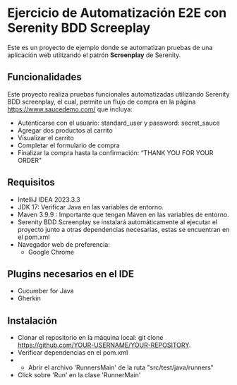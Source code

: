 # Ejercicio de Automatización E2E con Serenity BDD Screeplay
Este es un proyecto de ejemplo donde se automatizan pruebas de una aplicación web utilizando el patrón **Screenplay** de Serenity.

## Funcionalidades
Este proyecto realiza pruebas funcionales automatizadas utilizando Serenity BDD screenplay, el cual, permite un flujo de compra en la página
https://www.saucedemo.com/ que incluya:

* Autenticarse con el usuario: standard_user y password: secret_sauce
* Agregar dos productos al carrito
* Visualizar el carrito
* Completar el formulario de compra
* Finalizar la compra hasta la confirmación: “THANK YOU FOR YOUR ORDER”
  
## Requisitos
* IntelliJ IDEA 2023.3.3
* JDK 17: Verificar Java en las variables de entorno.
* Maven 3.9.9 : Importante que tengan Maven en las variables de entorno.
* Serenity BDD Screenplay se instalará automáticamente al ejecutar el proyecto junto a otras dependencias necesarias, estas se encuentran en el pom.xml
* Navegador web de preferencia:
  * Google Chrome

## Plugins necesarios en el IDE
* Cucumber for Java
* Gherkin

## Instalación
* Clonar el repositorio en la máquina local: git clone https://github.com/YOUR-USERNAME/YOUR-REPOSITORY.
* Verificar dependencias en el pom.xml
* * Abrir el archivo 'RunnersMain' de la ruta "src/test/java/runners"
* Click sobre 'Run' en la clase 'RunnerMain'
